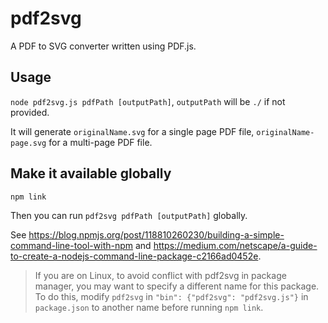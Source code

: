 # pdf2svg

A PDF to SVG converter written using PDF.js.

## Usage

`node pdf2svg.js pdfPath [outputPath]`, `outputPath` will be `./` if not provided.

It will generate `originalName.svg` for a single page PDF file, `originalName-page.svg` for a multi-page PDF file.

## Make it available globally

```bash
npm link
```
Then you can run `pdf2svg pdfPath [outputPath]` globally.

See <https://blog.npmjs.org/post/118810260230/building-a-simple-command-line-tool-with-npm> and <https://medium.com/netscape/a-guide-to-create-a-nodejs-command-line-package-c2166ad0452e>.

> If you are on Linux, to avoid conflict with pdf2svg in package manager, you may want to specify a different name for this package. To do this, modify `pdf2svg` in `"bin": {"pdf2svg": "pdf2svg.js"}` in `package.json` to another name before running `npm link`.

